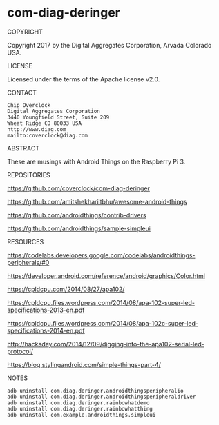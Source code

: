 # com-diag-deringer

COPYRIGHT

Copyright 2017 by the  Digital Aggregates Corporation, Arvada Colorado USA.

LICENSE

Licensed under the terms of the Apache license v2.0.

CONTACT

    Chip Overclock
    Digital Aggregates Corporation
    3440 Youngfield Street, Suite 209
    Wheat Ridge CO 80033 USA
    http://www.diag.com
    mailto:coverclock@diag.com

ABSTRACT

These are musings with Android Things on the Raspberry Pi 3.

REPOSITORIES

<https://github.com/coverclock/com-diag-deringer>

<https://github.com/amitshekhariitbhu/awesome-android-things>

<https://github.com/androidthings/contrib-drivers>

<https://github.com/androidthings/sample-simpleui>

RESOURCES

<https://codelabs.developers.google.com/codelabs/androidthings-peripherals/#0>

<https://developer.android.com/reference/android/graphics/Color.html>

<https://cpldcpu.com/2014/08/27/apa102/>

<https://cpldcpu.files.wordpress.com/2014/08/apa-102-super-led-specifications-2013-en.pdf>

<https://cpldcpu.files.wordpress.com/2014/08/apa-102c-super-led-specifications-2014-en.pdf>

<http://hackaday.com/2014/12/09/digging-into-the-apa102-serial-led-protocol/>

<https://blog.stylingandroid.com/simple-things-part-4/>

NOTES

    adb uninstall com.diag.deringer.androidthingsperipheralio
    adb uninstall com.diag.deringer.androidthingsperipheraldriver
    adb uninstall com.diag.deringer.rainbowhatdemo
    adb uninstall com.diag.deringer.rainbowhatthing
    adb uninstall com.example.androidthings.simpleui

